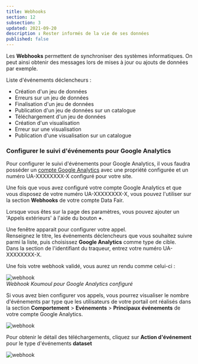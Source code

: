 ```yaml
---
title: Webhooks
section: 12
subsection: 3
updated: 2021-09-20
description : Rester informés de la vie de ses données
published: false
---
```


Les **Webhooks** permettent de synchroniser des systèmes informatiques. On peut ainsi obtenir des messages lors de mises à jour ou ajouts de données par exemple.

Liste d'événements déclencheurs :

* Création d'un jeu de données
* Erreurs sur un jeu de données
* Finalisation d'un jeu de données
* Publication d'un jeu de données sur un catalogue
* Téléchargement d'un jeu de données
* Création d'un visualisation
* Erreur sur une visualisation
* Publication d'une visualisation sur un catalogue

### Configurer le suivi d'événements pour Google Analytics

Pour configurer le suivi d'événements pour Google Analytics, il vous faudra posséder un [compte Google Analytics](https://support.google.com/analytics/answer/1008015?hl=fr) avec une propriété configurée et un numéro UA-XXXXXXXX-X configuré pour votre site.

Une fois que vous avez configuré votre compte Google Analytics et que vous disposez de votre numéro UA-XXXXXXXX-X, vous pouvez l'utiliser sur la section **Webhooks** de votre compte Data Fair.

Lorsque vous êtes sur la page des paramètres, vous pouvez ajouter un 'Appels extérieurs' à l'aide du bouton **+**.

Une fenêtre apparait pour configurer votre appel.  
Renseignez le titre, les événements déclencheurs que vous souhaitez suivre parmi la liste, puis choisissez **Google Analytics** comme type de cible.  
Dans la section de l'identifiant du traqueur, entrez votre numéro UA-XXXXXXXX-X.

Une fois votre webhook validé, vous aurez un rendu comme celui-ci :

![webhook](./images/user-guide-backoffice/web-2-identifiant.jpg)  
*Webhook Koumoul pour Google Analytics configuré*

Si vous avez bien configurer vos appels, vous pourrez visualiser le nombre d'événements par type que les utilisateurs de votre portail ont réalisés dans la section **Comportement** > **Evénements** > **Principaux événements** de votre compte Google Analytics.

![webhook](./images/user-guide-backoffice/web-3-events.jpg)

Pour obtenir le détail des téléchargements, cliquez sur **Action d'événement** pour le type d'événements **dataset**

![webhook](./images/user-guide-backoffice/web-4-liste-events.jpg)
